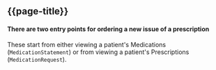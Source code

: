 ## {{page-title}}

#### There are two entry points for ordering a new issue of a prescription

[//]: <> (COMMENT: ADD LINKS TO PROFILES)

These start from either viewing a patient's Medications (`MedicationStatement`) or from viewing a patient's Prescriptions (`MedicationRequest`).

